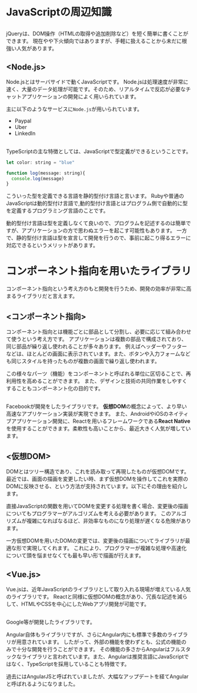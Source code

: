 # JavaScriptの周辺知識

## <jQuery>

jQueryは、DOM操作（HTMLの取得や追加削除など）を短く簡単に書くことができます。
現在やや下火傾向ではありますが、手軽に扱えることから未だに根強い人気があります。

## <Node.js>

Node.jsとはサーバサイドで動くJavaScriptです。
Node.jsは処理速度が非常に速く、大量のデータ処理が可能です。そのため、リアルタイムで反応が必要なチャットアプリケーションの開発によく用いられています。

主に以下のようなサービスに`Node.js`が用いられています。

- Paypal
- Uber
- LinkedIn

## <TypeScript>

TypeScriptの主な特徴としては、JavaScriptで型定義ができるということです。

```javascript
let color: string = "blue"

function log(message: string){
  console.log(message)
}
```

こういった型を定義できる言語を静的型付け言語と言います。
Rubyや普通のJavaScriptは動的型付け言語で,動的型付け言語とはプログラム側で自動的に型を定義するプログラミング言語のことです。

動的型付け言語は型を定義しなくて良いので、プログラムを記述するのは簡単ですが、アプリケーションの方で思わぬエラーを起こす可能性もあります。
一方で、静的型付け言語は型を宣言して開発を行うので、事前に起こり得るエラーに対応できるというメリットがあります。  

   
# コンポーネント指向を用いたライブラリ

コンポーネント指向という考え方のもと開発を行うため、開発の効率が非常に高まるライブラリだと言えます。

## <コンポーネント指向>

コンポーネント指向とは機能ごとに部品として分割し、必要に応じて組み合わせて使うという考え方です。
アプリケーションは複数の部品で構成されており、同じ部品が繰り返し使われることが多々あります。
例えばヘッダーやフッターなどは、ほとんどの画面に表示されています。また、ボタンや入力フォームなども同じスタイルを持ったものが複数の画面で繰り返し使われます。

この様々なパーツ（機能）をコンポーネントと呼ばれる単位に区切ることで、再利用性を高めることができます。
また、デザインと技術の共同作業をしやすくすることもコンポーネント化の目的です。

## <React>

Facebookが開発をしたライブラリです。
**仮想DOM**の概念によって、より早い高速なアプリケーション実装が実現できます。
また、AndroidやiOSのネイティブアプリケーション開発に、Reactを用いるフレームワークである**React Native**を使用することができます。柔軟性も高いことから、最近大きく人気が増しています。

## <仮想DOM>

DOMとはツリー構造であり、これを読み取って再現したものが仮想DOMです。
最近では、画面の描画を変更したい時、まず仮想DOMを操作してこれを実際のDOMに反映させる、という方法が支持されています。以下にその理由を紹介します。

直接JavaScriptの関数を用いてDOMを変更する処理を書く場合、変更後の描画についてもプログラマーがアルゴリズムを考える必要があります。
このアルゴリズムが複雑になればなるほど、非効率なものになり処理が遅くなる危険があります。

一方仮想DOMを用いたDOMの変更では、変更後の描画についてライブラリが最適な形で実現してくれます。
これにより、プログラマーが複雑な処理や高速化について頭を悩ませなくても最も早い形で描画が行えます。

## <Vue.js>

Vue.jsは、近年JavaScriptのライブラリとして取り入れる現場が増えている人気のライブラリです。
Reactと同様に仮想DOMの概念があり、冗長な記述を減らして、HTMLやCSSを中心にしたWebアプリ開発が可能です。

## <Angular>

Google等が開発したライブラリです。

Angular自体もライブラリですが、さらにAngular内にも標準で多数のライブラリが用意されています。
したがって、外部の機能を使わずとも、公式の機能のみで十分な開発を行うことができます。
その機能の多さからAngularはフルスタックなライブラリと言われています。また、Angularは推奨言語にJavaScriptではなく、TypeScriptを採用していることも特徴です。

過去にはAngularJSと呼ばれていましたが、大幅なアップデートを経てAngularと呼ばれるようになりました。

